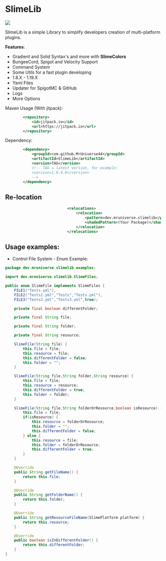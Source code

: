 # SlimeLib

[![](https://jitpack.io/v/MrUniverse44/SlimeLib.svg)](https://jitpack.io/#MrUniverse44/SlimeLib)

SlimeLib is a simple Library to simplify developers
creation of multi-platform plugins.

**Features**:
* Gradient and Solid Syntax's and more with **SlimeColors**
* BungeeCord, Spigot and Velocity Support
* Command System
* Some Utils for a fast plugin developing
* 1.8.X - 1.19.X
* Yaml Files
* Updater for SpigotMC & GitHub
* Logs
* More Options

Maven Usage (With jitpack):
```XML
        <repository>
            <id>jitpack.io</id>
            <url>https://jitpack.io</url>
        </repository>
```

Dependency:
```XML
        <dependency>
            <groupId>com.github.MrUniverse44</groupId>
            <artifactId>SlimeLib</artifactId>
            <version>TAG</version>
            <!-- TAG = latest version, for example:
            <version>1.0.4.6</version>
            -->
        </dependency>
```

## Re-location

```XML
                            <relocations>
                                <relocation>
                                    <pattern>dev.mruniverse.slimelib</pattern>
                                    <shadedPattern>(Your Package)</shadedPattern>
                                </relocation>
                            </relocations>
```

## Usage examples:

* Control File System - Enum Example:

```Java
package dev.mruniverse.slimelib.examples;

import dev.mruniverse.slimelib.SlimeFiles;

public enum SlimeFile implements SlimeFiles {
    FILE1("Tests.yml"),
    FILE2("Tests2.yml","Tests","Tests.yml"),
    FILE3("Tests3.yml","Tests3.yml",true);

    private final boolean differentFolder;

    private final String file;

    private final String folder;

    private final String resource;

    SlimeFile(String file) {
        this.file = file;
        this.resource = file;
        this.differentFolder = false;
        this.folder = "";
    }

    SlimeFile(String file,String folder,String resource) {
        this.file = file;
        this.resource = resource;
        this.differentFolder = true;
        this.folder = folder;
    }

    SlimeFile(String file,String folderOrResource,boolean isResource) {
        this.file = file;
        if(isResource) {
            this.resource = folderOrResource;
            this.folder = "";
            this.differentFolder = false;
        } else {
            this.resource = file;
            this.folder = folderOrResource;
            this.differentFolder = true;
        }
    }

    @Override
    public String getFileName() {
        return this.file;
    }

    @Override
    public String getFolderName() {
        return this.folder;
    }

    @Override
    public String getResourceFileName(SlimePlatform platform) {
        return this.resource;
    }

    @Override
    public boolean isInDifferentFolder() {
        return this.differentFolder;
    }
}
```